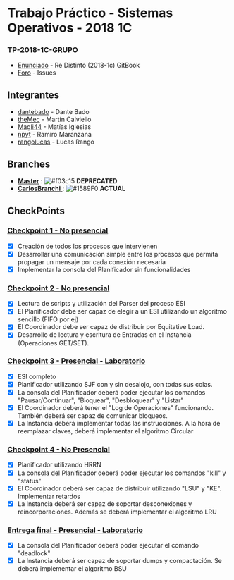 # Trabajo Práctico - Sistemas Operativos - 2018 1C
### TP-2018-1C-GRUPO

* [Enunciado](https://sisoputnfrba.gitbook.io/re-distinto/) - Re Distinto (2018-1c) GitBook
* [Foro](https://github.com/sisoputnfrba/foro/issues) - Issues

## Integrantes

* [dantebado](https://github.com/dantebado) - Dante Bado
* [theMec](https://github.com/theMec) - Martín Calviello
* [Magli44](https://github.com/Magli44) - Matías Iglesias
* [npyt](https://github.com/npyt) - Ramiro Maranzana
* [rangolucas](https://github.com/rangolucas) - Lucas Rango

## Branches

* [**Master**](https://github.com/sisoputnfrba/tp-2018-1c-Grupo) : ![#f03c15](https://placehold.it/15/f03c15/000000?text=+)  **DEPRECATED**  
* [**CarlosBranchi** ](https://github.com/sisoputnfrba/tp-2018-1c-Grupo/tree/carlosbranchi): ![#1589F0](https://placehold.it/15/1589F0/000000?text=+) **ACTUAL**  

## CheckPoints

### [Checkpoint 1 - No presencial](https://github.com/sisoputnfrba/2018-1c-re-distinto/blob/master/descripcion-entregas.md#checkpoint-1---no-presencial)

- [X] Creación de todos los procesos que intervienen
- [X] Desarrollar una comunicación simple entre los procesos que permita propagar un mensaje por cada conexión necesaria
- [X] Implementar la consola del Planificador sin funcionalidades

### [Checkpoint 2 - No presencial](https://sisoputnfrba.gitbook.io/re-distinto/descripcion-de-las-entregas#checkpoint-2-no-presencial)

- [X] Lectura de scripts y utilización del Parser del proceso ESI
- [X] El Planificador debe ser capaz de elegir a un ESI utilizando un algoritmo sencillo (FIFO por ej)
- [X] El Coordinador debe ser capaz de distribuir por Equitative Load.
- [X] Desarrollo de lectura y escritura de Entradas en el Instancia (Operaciones GET/SET).

### [Checkpoint 3 - Presencial - Laboratorio](https://sisoputnfrba.gitbook.io/re-distinto/descripcion-de-las-entregas#checkpoint-3-presencial-laboratorio)

- [X] ESI completo
- [X] Planificador utilizando SJF con y sin desalojo, con todas sus colas.
- [X] La consola del Planificador deberá poder ejecutar los comandos "Pausar/Continuar", "Bloquear", "Desbloquear" y "Listar"
- [X] El Coordinador deberá tener el "Log de Operaciones" funcionando. También deberá ser capaz de comunicar bloqueos.
- [X] La Instancia deberá implementar todas las instrucciones. A la hora de reemplazar claves, deberá implementar el algoritmo Circular

### [Checkpoint 4 - No Presencial](https://sisoputnfrba.gitbook.io/re-distinto/descripcion-de-las-entregas#checkpoint-4-no-presencial)

- [X] Planificador utilizando HRRN
- [X] La consola del Planificador deberá poder ejecutar los comandos "kill" y "status"
- [X] El Coordinador deberá ser capaz de distribuir utilizando "LSU" y "KE". Implementar retardos
- [X] La Instancia deberá ser capaz de soportar desconexiones y reincorporaciones. Además se deberá implementar el algoritmo LRU

### [Entrega final - Presencial - Laboratorio](https://sisoputnfrba.gitbook.io/re-distinto/descripcion-de-las-entregas#entrega-final-presencial-laboratorio)

- [X]  La consola del Planificador deberá poder ejecutar el comando "deadlock"
- [X]  La Instancia deberá ser capaz de soportar dumps y compactación. Se deberá implementar el algoritmo BSU
